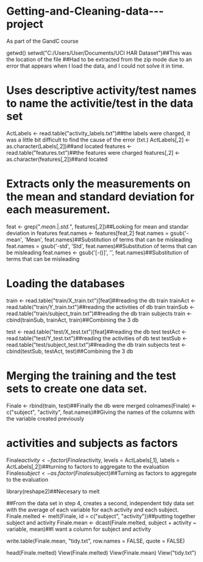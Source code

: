 # Getting-and-Cleaning-data---project
As part of the GandC course

getwd()
setwd("C:/Users/User/Documents/UCI HAR Dataset")##This was the location of the file
##Had to be extracted from the zip mode due to an error that appears when I load the data, and I could not solve it in time.

# Uses descriptive activity/test names to name the activitie/test in the data set
ActLabels <- read.table("activity_labels.txt")##the labels were charged, it was a little bit difficult to find the cause of the error (txt.)
ActLabels[,2] <- as.character(Labels[,2])##and located
features <- read.table("features.txt")##the features were charged
features[,2] <- as.character(features[,2])##and located

# Extracts only the measurements on the mean and standard deviation for each measurement.
feat <- grep(".*mean.*|.*std.*", features[,2])##Looking for mean and standar deviation in features
feat.names <- features[feat,2]
feat.names = gsub('-mean', 'Mean', feat.names)##Substitution of terms that can be misleading
feat.names = gsub('-std', 'Std', feat.names)##Substitution of terms that can be misleading
feat.names <- gsub('[-()]', '', feat.names)##Substitution of terms that can be misleading


# Loading the databases
train <- read.table("train/X_train.txt")[feat]##reading the db train
trainAct <- read.table("train/Y_train.txt")##reading the activities of db train
trainSub <- read.table("train/subject_train.txt")##reading the db train subjects
train <- cbind(trainSub, trainAct, train)##Combining the 3 db

test <- read.table("test/X_test.txt")[feat]##reading the db test
testAct <- read.table("test/Y_test.txt")##reading the activities of db test
testSub <- read.table("test/subject_test.txt")##reading the db train subjects
test <- cbind(testSub, testAct, test)##Combining the 3 db

# Merging the training and the test sets to create one data set. 
Finale <- rbind(train, test)##Finally the db were merged
colnames(Finale) <- c("subject", "activity", feat.names)##Giving the names of the columns with the variable created previously

# activities and subjects as factors
Finale$activity <- factor(Finale$activity, levels = ActLabels[,1], labels = ActLabels[,2])##turning to factors to aggregate to the evaluation
Finale$subject <- as.factor(Finale$subject)##Turning as factors to aggregate to the evaluation

library(reshape2)##Necesary to melt

##From the data set in step 4, creates a second, independent tidy data set with the average of each variable for each activity and each subject.
Finale.melted <- melt(Finale, id = c("subject", "activity"))##putting together subject and activity
Finale.mean <- dcast(Finale.melted, subject + activity ~ variable, mean)##I want a column for subject and activity

write.table(Finale.mean, "tidy.txt", row.names = FALSE, quote = FALSE)

head(Finale.melted)
View(Finale.melted)
View(Finale.mean)
View("tidy.txt")

